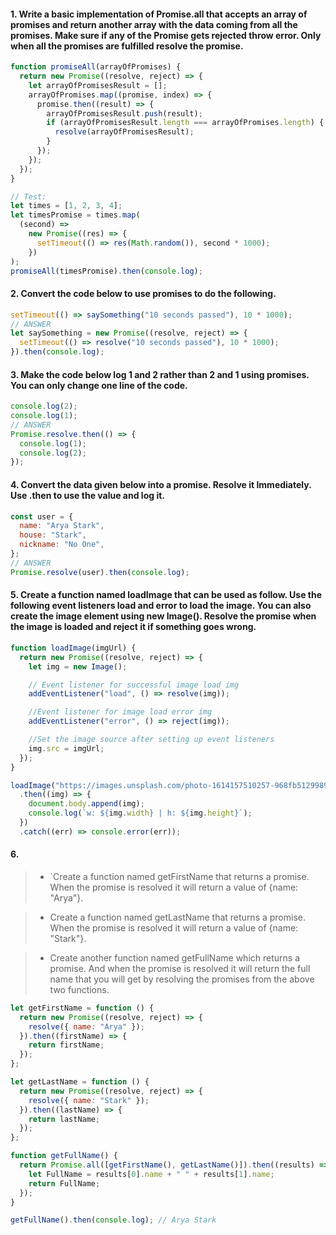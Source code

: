 #### 1. Write a basic implementation of Promise.all that accepts an array of promises and return another array with the data coming from all the promises. Make sure if any of the Promise gets rejected throw error. Only when all the promises are fulfilled resolve the promise.

```js
function promiseAll(arrayOfPromises) {
  return new Promise((resolve, reject) => {
    let arrayOfPromisesResult = [];
    arrayOfPromises.map((promise, index) => {
      promise.then((result) => {
        arrayOfPromisesResult.push(result);
        if (arrayOfPromisesResult.length === arrayOfPromises.length) {
          resolve(arrayOfPromisesResult);
        }
      });
    });
  });
}

// Test:
let times = [1, 2, 3, 4];
let timesPromise = times.map(
  (second) =>
    new Promise((res) => {
      setTimeout(() => res(Math.random()), second * 1000);
    })
);
promiseAll(timesPromise).then(console.log);
```

#### 2. Convert the code below to use promises to do the following.

```js
setTimeout(() => saySomething("10 seconds passed"), 10 * 1000);
// ANSWER
let saySomething = new Promise((resolve, reject) => {
  setTimeout(() => resolve("10 seconds passed"), 10 * 1000);
}).then(console.log);
```

#### 3. Make the code below log 1 and 2 rather than 2 and 1 using promises. You can only change one line of the code.

```js
console.log(2);
console.log(1);
// ANSWER
Promise.resolve.then(() => {
  console.log(1);
  console.log(2);
});
```

#### 4. Convert the data given below into a promise. Resolve it Immediately. Use .then to use the value and log it.

```js
const user = {
  name: "Arya Stark",
  house: "Stark",
  nickname: "No One",
};
// ANSWER
Promise.resolve(user).then(console.log);
```

#### 5. Create a function named loadImage that can be used as follow. Use the following event listeners load and error to load the image. You can also create the image element using new Image(). Resolve the promise when the image is loaded and reject it if something goes wrong.

```js
function loadImage(imgUrl) {
  return new Promise((resolve, reject) => {
    let img = new Image();

    // Event listener for successful image load img
    addEventListener("load", () => resolve(img));

    //Event listener for image load error img
    addEventListener("error", () => reject(img));

    //Set the image source after setting up event listeners
    img.src = imgUrl;
  });
}

loadImage("https://images.unsplash.com/photo-1614157510257-968fb5129989")
  .then((img) => {
    document.body.append(img);
    console.log(`w: ${img.width} | h: ${img.height}`);
  })
  .catch((err) => console.error(err));
```

#### 6.

> - `Create a function named getFirstName that returns a promise. When the promise is resolved it will return a value of {name: "Arya"}.

> - Create a function named getLastName that returns a promise. When the promise is resolved it will return a value of {name: "Stark"}.

> - Create another function named getFullName which returns a promise. And when the promise is resolved it will return the full name that you will get by resolving the promises from the above two functions.

```js
let getFirstName = function () {
  return new Promise((resolve, reject) => {
    resolve({ name: "Arya" });
  }).then((firstName) => {
    return firstName;
  });
};

let getLastName = function () {
  return new Promise((resolve, reject) => {
    resolve({ name: "Stark" });
  }).then((lastName) => {
    return lastName;
  });
};

function getFullName() {
  return Promise.all([getFirstName(), getLastName()]).then((results) => {
    let FullName = results[0].name + " " + results[1].name;
    return FullName;
  });
}

getFullName().then(console.log); // Arya Stark
```
